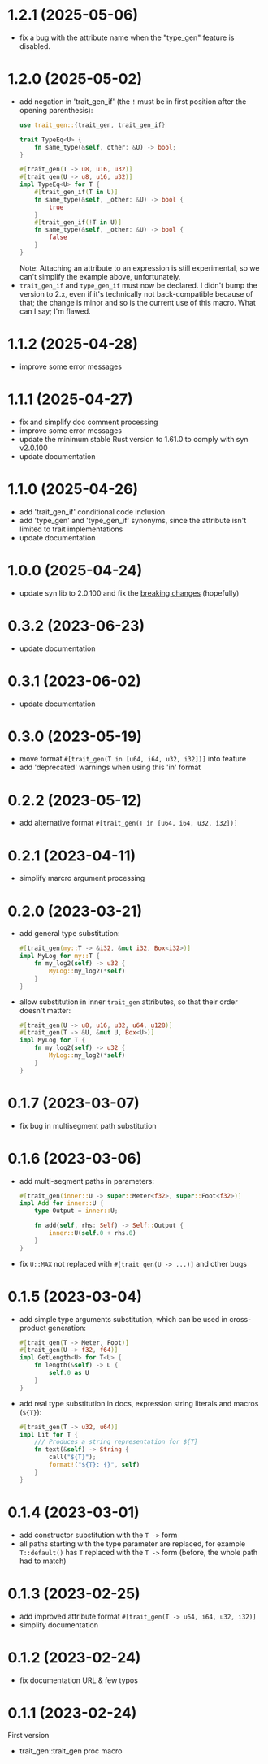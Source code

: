 # 1.2.1 (2025-05-06)

- fix a bug with the attribute name when the "type_gen" feature is disabled.

# 1.2.0 (2025-05-02)

- add negation in 'trait_gen_if' (the `!` must be in first position after the opening parenthesis):
  ```rust
  use trait_gen::{trait_gen, trait_gen_if}
  
  trait TypeEq<U> {
      fn same_type(&self, other: &U) -> bool;
  }
  
  #[trait_gen(T -> u8, u16, u32)]
  #[trait_gen(U -> u8, u16, u32)]
  impl TypeEq<U> for T {
      #[trait_gen_if(T in U)]
      fn same_type(&self, _other: &U) -> bool {
          true
      }
      #[trait_gen_if(!T in U)]
      fn same_type(&self, _other: &U) -> bool {
          false
      }
  }
  ```
  Note: Attaching an attribute to an expression is still experimental, so we can't simplify the example above, unfortunately.
- `trait_gen_if` and `type_gen_if` must now be declared. I didn't bump the version to 2.x, even if it's technically not back-compatible because of that; the change is minor and so is the current use of this macro. What can I say; I'm flawed.

# 1.1.2 (2025-04-28)

- improve some error messages

# 1.1.1 (2025-04-27)

- fix and simplify doc comment processing
- improve some error messages
- update the minimum stable Rust version to 1.61.0 to comply with syn v2.0.100
- update documentation

# 1.1.0 (2025-04-26)

- add 'trait_gen_if' conditional code inclusion
- add 'type_gen' and 'type_gen_if' synonyms, since the attribute isn't limited to trait implementations
- update documentation

# 1.0.0 (2025-04-24)

- update syn lib to 2.0.100 and fix the [breaking changes](https://github.com/dtolnay/syn/releases/tag/2.0.0) (hopefully)

# 0.3.2 (2023-06-23)

- update documentation

# 0.3.1 (2023-06-02)

- update documentation

# 0.3.0 (2023-05-19)

- move format `#[trait_gen(T in [u64, i64, u32, i32])]` into feature
- add 'deprecated' warnings when using this 'in' format

# 0.2.2 (2023-05-12)

- add alternative format `#[trait_gen(T in [u64, i64, u32, i32])]`

# 0.2.1 (2023-04-11)

- simplify marcro argument processing

# 0.2.0 (2023-03-21)

- add general type substitution:
  ```rust
  #[trait_gen(my::T -> &i32, &mut i32, Box<i32>)]
  impl MyLog for my::T {
      fn my_log2(self) -> u32 {
          MyLog::my_log2(*self)
      }
  }
  ```
- allow substitution in inner `trait_gen` attributes, so that their order doesn't matter:
  ```rust
  #[trait_gen(U -> u8, u16, u32, u64, u128)]
  #[trait_gen(T -> &U, &mut U, Box<U>)]
  impl MyLog for T {
      fn my_log2(self) -> u32 {
          MyLog::my_log2(*self)
      }
  }
  ```

# 0.1.7 (2023-03-07)

- fix bug in multisegment path substitution

# 0.1.6 (2023-03-06)

- add multi-segment paths in parameters:
  ```rust
  #[trait_gen(inner::U -> super::Meter<f32>, super::Foot<f32>)]
  impl Add for inner::U {
      type Output = inner::U;
  
      fn add(self, rhs: Self) -> Self::Output {
          inner::U(self.0 + rhs.0)
      }
  }
  ```
- fix `U::MAX` not replaced with `#[trait_gen(U -> ...)]` and other bugs

# 0.1.5 (2023-03-04)

- add simple type arguments substitution, which can be used in cross-product generation:
  ```rust
  #[trait_gen(T -> Meter, Foot)]
  #[trait_gen(U -> f32, f64)]
  impl GetLength<U> for T<U> {
      fn length(&self) -> U {
          self.0 as U
      }
  }
  ```
- add real type substitution in docs, expression string literals and macros (`${T}`):
  ```rust
  #[trait_gen(T -> u32, u64)]
  impl Lit for T {
      /// Produces a string representation for ${T}
      fn text(&self) -> String {
          call("${T}");
          format!("${T}: {}", self)
      }
  }
  ```

# 0.1.4 (2023-03-01)

- add constructor substitution with the `T ->` form
- all paths starting with the type parameter are replaced, for example `T::default()` has `T` replaced with the `T ->` form (before, the whole path had to match)

# 0.1.3 (2023-02-25)

- add improved attribute format `#[trait_gen(T -> u64, i64, u32, i32)]`
- simplify documentation

# 0.1.2 (2023-02-24)

- fix documentation URL & few typos

# 0.1.1 (2023-02-24)

First version

- trait_gen::trait_gen proc macro